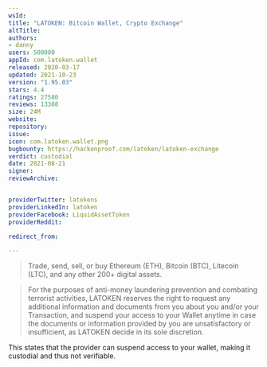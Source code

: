 ```yaml
---
wsId: 
title: "LATOKEN: Bitcoin Wallet, Crypto Exchange"
altTitle: 
authors:
- danny
users: 500000
appId: com.latoken.wallet
released: 2020-03-17
updated: 2021-10-23
version: "1.95.03"
stars: 4.4
ratings: 27580
reviews: 13388
size: 24M
website: 
repository: 
issue: 
icon: com.latoken.wallet.png
bugbounty: https://hackenproof.com/latoken/latoken-exchange
verdict: custodial
date: 2021-08-21
signer: 
reviewArchive:


providerTwitter: latokens
providerLinkedIn: latoken
providerFacebook: LiquidAssetToken
providerReddit: 

redirect_from:

---
```



> Trade, send, sell, or buy Ethereum (ETH), Bitcoin (BTC), Litecoin (LTC), and any other 200+ digital assets.

> For  the  purposes  of  anti-money  laundering  prevention  and  combating  terrorist  activities, LATOKEN reserves the right  to request  any additional information and documents from you about you and/or your Transaction, and suspend your access to your Wallet anytime in case the documents or information provided by you are unsatisfactory or insufficient, as LATOKEN decide in its sole discretion.

This states that the provider can suspend access to your wallet, making it custodial and thus not verifiable.



